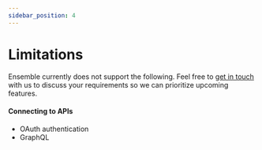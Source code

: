 ```yaml
---
sidebar_position: 4
---
```


# Limitations

Ensemble currently does not support the following. Feel free to <a href='mailto:hello@ensembleui.com'>get in touch </a> with us to discuss your requirements so we can prioritize upcoming features.


#### Connecting to APIs

* OAuth authentication
* GraphQL
